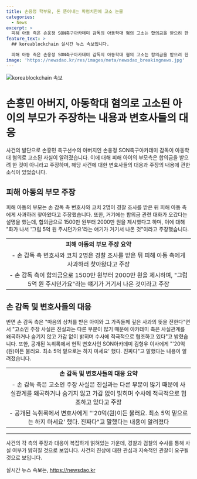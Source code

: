 ```yaml
---
title: 손웅정 학부모, 돈 뜯어내는 파렴치한에 고소 눈물
categories:
  - News
excerpt: >
  피해 아동 측은 손웅정 SON축구아카데미 감독의 아동학대 혐의 고소는 합의금을 받으려 한 것이 아니라 진실을 밝히고자 하는 것이라고 주장했다. A군의 부모는 가족이 어려운 시기를 겪고 있다며 손 감독 측의 합의 제안을 거부한 것으로 전해졌다. 이에 대해 손 감독 측은 사실관계를 왜곡하지 않고 수사에 적극적으로 협조하고 있다고 밝혔다. A군의 아버지는 자신의 아이가 당시에 합의금을 요구한 것이 아님을 강조하며, 이에 대해 사과를 요구했다고 주장했다.
feature_text: >
  ## koreablockchain 실시간 뉴스 속보입니다.

  피해 아동 측은 손웅정 SON축구아카데미 감독의 아동학대 혐의 고소는 합의금을 받으려 한 것이 아니라 진실을 밝히고자 하는 것이라고 주장했다. A군의 부모는 가족이 어려운 시기를 겪고 있다며 손 감독 측의 합의 제안을 거부한 것으로 전해졌다. 이에 대해 손 감독 측은 사실관계를 왜곡하지 않고 수사에 적극적으로 협조하고 있다고 밝혔다. A군의 아버지는 자신의 아이가 당시에 합의금을 요구한 것이 아님을 강조하며, 이에 대해 사과를 요구했다고 주장했다.
image: 'https://newsdao.kr/res/images/meta/newsdao_breakingnews.jpg'
---
```


<p><img src="https://newsdao.kr/res/images/meta/newsdao_breakingnews.jpg" alt="koreablockchain 속보" /></p>

<h1 data-ke-size="size26">손흥민 아버지, 아동학대 혐의로 고소된 아이의 부모가 주장하는 내용과 변호사들의 대응</h1>

<p data-ke-size="size16">사건의 발단으로 손흥민 축구선수의 아버지인 손웅정 SON축구아카데미 감독이 아동학대 혐의로 고소된 사실이 알려졌습니다. 이에 대해 피해 아이의 부모측은 합의금을 받으려 한 것이 아니라고 주장하며, 해당 사건에 대한 변호사들의 대응과 주장의 내용에 관한 소식이 있었습니다.</p>

<h2 data-ke-size="size22">피해 아동의 부모 주장</h2>

<p data-ke-size="size16">피해 아동의 부모는 손 감독 측 변호사와 코치 2명이 경찰 조사를 받은 뒤 피해 아동 측에게 사과하러 찾아왔다고 주장했습니다. 또한, 거기에는 합의금 관련 대화가 오갔다는 설명을 했는데, 합의금으로 1500만 원부터 2000만 원을 제시했다고 하며, 이에 대해 "화가 나서 '그럼 5억 원 주시던가요'라는 얘기가 거기서 나온 것"이라고 주장했습니다.</p>

<table>
    <tr>
        <td style="text-align: center; height: 17px;"><b>피해 아동의 부모 주장 요약</b></td>
    </tr>
    <tr>
        <td style="text-align: center; height: 17px;">- 손 감독 측 변호사와 코치 2명은 경찰 조사를 받은 뒤 피해 아동 측에게 사과하러 찾아왔다고 주장</td>
    </tr>
    <tr>
        <td style="text-align: center; height: 17px;">- 손 감독 측이 합의금으로 1500만 원부터 2000만 원을 제시하며, "그럼 5억 원 주시던가요"라는 얘기가 거기서 나온 것이라고 주장</td>
    </tr>
</table>

<h2 data-ke-size="size22">손 감독 및 변호사들의 대응</h2>

<p data-ke-size="size16">반면 손 감독 측은 "마음의 상처를 받은 아이와 그 가족들께 깊은 사과의 뜻을 전한다"면서 "고소인 주장 사실은 진실과는 다른 부분이 많기 때문에 아카데미 측은 사실관계를 왜곡하거나 숨기지 않고 가감 없이 밝히며 수사에 적극적으로 협조하고 있다"고 밝혔습니다. 또한, 공개된 녹취록에서 현직 변호사인 SON아카데미 김형우 이사에게 "'20억(원)이든 불러요. 최소 5억 밑으로는 하지 마세요' 했다. 진짜다"고 말했다는 내용이 알려졌습니다.</p>

<table>
    <tr>
        <td style="text-align: center; height: 17px;"><b>손 감독 및 변호사들의 대응 요약</b></td>
    </tr>
    <tr>
        <td style="text-align: center; height: 17px;">- 손 감독 측은 고소인 주장 사실은 진실과는 다른 부분이 많기 때문에 사실관계를 왜곡하거나 숨기지 않고 가감 없이 밝히며 수사에 적극적으로 협조하고 있다고 주장</td>
    </tr>
    <tr>
        <td style="text-align: center; height: 17px;">- 공개된 녹취록에서 변호사에게 "'20억(원)이든 불러요. 최소 5억 밑으로는 하지 마세요' 했다. 진짜다"고 말했다는 내용이 알려졌다</td>
    </tr>
</table>

<hr>

<p data-ke-size="size16">사건의 각 측의 주장과 대응이 복잡하게 얽혀있는 가운데, 경찰과 검찰의 수사를 통해 사실 여부가 밝혀질 것으로 보입니다. 사건의 진상에 대한 관심과 지속적인 관찰이 요구될 것으로 보입니다.</p>
실시간 뉴스 속보는, <a href="https://newsdao.kr" rel="dofollow">https://newsdao.kr</a>


